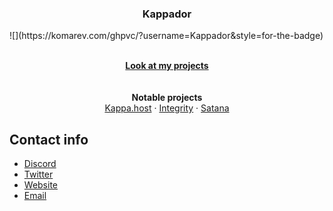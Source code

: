 
<h3 align="center">Kappador</h3>
![](https://komarev.com/ghpvc/?username=Kappador&style=for-the-badge)
<p align="center" target="_blank" rel="noopener noreferrer" href="https://kappa.host/">
  <br>
  <a href="https://github.com/Kappador?tab=repositories"><strong>Look at my projects</strong></a>
  <br>
  <br>
  <br>
  <strong>Notable projects</strong>
  <br>
  <a href="https://kappa.host/">Kappa.host</a>
  ·
  <a href="https://github.com/Kappador/integrity">Integrity</a>
  ·
  <a href="https://github.com/Kappador/satana">Satana</a>

## Contact info

- [Discord](https://discord.gg/kappa)
- [Twitter](https://twitter.com/kappadoryes)
- [Website](https://kappa.host/)
- [Email](mailto:kappador@kappa.host)
</p>
